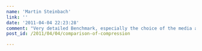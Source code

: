 ```yaml
---
name: 'Martin Steinbach'
link: ''
date: '2011-04-04 22:23:28'
comment: "Very detailed Benchmark, especially the choice of the media and plaintext files, nice. For the future I'am sure I will frequently use this site, to choose the optimal compression algorithm.\n\nBut I have to add a note: In the rare case I send compressed files to windows users, I use the 7z container. 7z also uses the lzma algorithm and is free software, too. \n\nwin: [http://7z.org](http://7z.org)\nsources: [http://p7zip.sourceforge.net/](http://p7zip.sourceforge.net/)\nand available in the Debian,grml an Ubuntu repository."
post_id: /2011/04/04/comparison-of-compression

---
```



